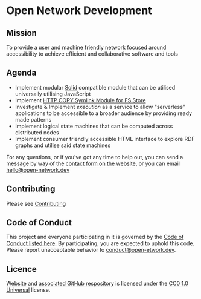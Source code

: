 # Open Network Development

## Mission

To provide a user and machine friendly network focused around accessibility to achieve efficient and collaborative software and tools 

## Agenda

- Implement modular [Solid](https://solid.mit.edu/) compatible module that can be utilised universally utilising JavaScript
- Implement [HTTP COPY Symlink Module for FS Store](https://github.com/o-network/http-copy-symlink)
- Investigate & Implement _execution_ as a service to allow "serverless" applications to be accessible to a broader audience by providing ready made patterns
- Implement logical state machines that can be computed across distributed nodes
- Implement consumer friendly accessible HTML interface to explore RDF graphs and utilise said state machines

For any questions, or if you've got any time to help out, you can send a message by way of the [contact form on the website](https://open-network.dev/#contact), or you can email [hello@open-network.dev](mailto:hello@open-network.dev)

## Contributing

Please see [Contributing](./contributing.md)

## Code of Conduct 

This project and everyone participating in it is governed by the [Code of Conduct listed here](./code-of-conduct.md). By participating, you are expected to uphold this code. Please report unacceptable behavior to [conduct@open-etwork.dev](mailto:conduct@open-network.dev).

## Licence

[Website](https://open-network.dev) and [associated GitHub respository](https://github.com/o-network/dev) is licensed under the [CC0 1.0 Universal](https://creativecommons.org/publicdomain/zero/1.0/) license.